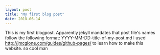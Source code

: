 ```yaml
---
layout: post
title: "My first blog post"
date: 2018-06-14
---
```


This is my first blogpost. Apparently jekyll mandates that post file's names follow the following format:
YYYY-MM-DD-title-of-my-post.md
I used http://jmcglone.com/guides/github-pages/ to learn how to make this website. so cool man
